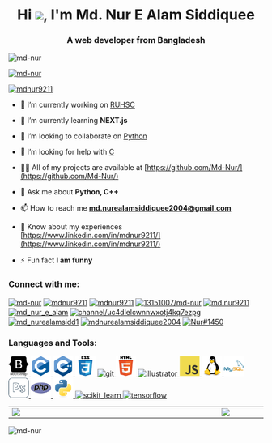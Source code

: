 <h1 align="center">Hi <img src="https://media.giphy.com/media/hvRJCLFzcasrR4ia7z/giphy.gif" width="28">, I'm Md. Nur E Alam Siddiquee</h1>
<h3 align="center">A web developer from Bangladesh</h3>

<p align="left"> <img src="https://komarev.com/ghpvc/?username=md-nur&label=Profile%20views&color=0e75b6&style=flat" alt="md-nur" /> </p>

<p align="left"> <a href="https://github.com/ryo-ma/github-profile-trophy"><img src="https://github-profile-trophy.vercel.app/?username=md-nur" alt="md-nur" /></a> </p>

<p align="left"> <a href="https://twitter.com/mdnur9211" target="blank"><img src="https://img.shields.io/twitter/follow/mdnur9211?logo=twitter&style=for-the-badge" alt="mdnur9211" /></a> </p>

- 🔭 I’m currently working on [RUHSC](https://www.ruhsc.org/)

- 🌱 I’m currently learning **NEXT.js**

- 👯 I’m looking to collaborate on [Python](https://github.com/Md-Nur/Learn-Python)

- 🤝 I’m looking for help with [C](https://github.com/Md-Nur/Learn-C)

- 👨‍💻 All of my projects are available at [https://github.com/Md-Nur/](https://github.com/Md-Nur/)

- 💬 Ask me about **Python, C++**

- 📫 How to reach me **md.nurealamsiddiquee2004@gmail.com**

- 📄 Know about my experiences [https://www.linkedin.com/in/mdnur9211/](https://www.linkedin.com/in/mdnur9211/)

- ⚡ Fun fact **I am funny**

<h3 align="left">Connect with me:</h3>
<p align="left">
<a href="https://codepen.io/md-nur" target="blank"><img align="center" src="https://raw.githubusercontent.com/rahuldkjain/github-profile-readme-generator/master/src/images/icons/Social/codepen.svg" alt="md-nur" height="30" width="40" /></a>
<a href="https://twitter.com/mdnur9211" target="blank"><img align="center" src="https://raw.githubusercontent.com/rahuldkjain/github-profile-readme-generator/master/src/images/icons/Social/twitter.svg" alt="mdnur9211" height="30" width="40" /></a>
<a href="https://linkedin.com/in/mdnur9211" target="blank"><img align="center" src="https://raw.githubusercontent.com/rahuldkjain/github-profile-readme-generator/master/src/images/icons/Social/linked-in-alt.svg" alt="mdnur9211" height="30" width="40" /></a>
<a href="https://stackoverflow.com/users/13151007/md-nur" target="blank"><img align="center" src="https://raw.githubusercontent.com/rahuldkjain/github-profile-readme-generator/master/src/images/icons/Social/stack-overflow.svg" alt="13151007/md-nur" height="30" width="40" /></a>
<a href="https://fb.com/md.nur9211" target="blank"><img align="center" src="https://raw.githubusercontent.com/rahuldkjain/github-profile-readme-generator/master/src/images/icons/Social/facebook.svg" alt="md.nur9211" height="30" width="40" /></a>
<a href="https://instagram.com/md_nur_e_alam" target="blank"><img align="center" src="https://raw.githubusercontent.com/rahuldkjain/github-profile-readme-generator/master/src/images/icons/Social/instagram.svg" alt="md_nur_e_alam" height="30" width="40" /></a>
<a href="https://www.youtube.com/channel/UC4DlelcWNnwxOtJ4kQ7Ezpg" target="blank"><img align="center" src="https://raw.githubusercontent.com/rahuldkjain/github-profile-readme-generator/master/src/images/icons/Social/youtube.svg" alt="channel/uc4dlelcwnnwxotj4kq7ezpg" height="30" width="40" /></a>
<a href="https://www.hackerrank.com/md_nurealamsidd1" target="blank"><img align="center" src="https://raw.githubusercontent.com/rahuldkjain/github-profile-readme-generator/master/src/images/icons/Social/hackerrank.svg" alt="md_nurealamsidd1" height="30" width="40" /></a>
<a href="https://auth.geeksforgeeks.org/user/mdnurealamsiddiquee2004" target="blank"><img align="center" src="https://raw.githubusercontent.com/rahuldkjain/github-profile-readme-generator/master/src/images/icons/Social/geeks-for-geeks.svg" alt="mdnurealamsiddiquee2004" height="30" width="40" /></a>
<a href="https://discord.com/channels/Nur#1450" target="blank"><img align="center" src="https://raw.githubusercontent.com/rahuldkjain/github-profile-readme-generator/master/src/images/icons/Social/discord.svg" alt="Nur#1450" height="30" width="40" /></a>
</p>

<h3 align="left">Languages and Tools:</h3>
<p align="left"> <a href="https://getbootstrap.com" target="_blank"> <img src="https://raw.githubusercontent.com/devicons/devicon/master/icons/bootstrap/bootstrap-plain-wordmark.svg" alt="bootstrap" width="40" height="40"/> </a> <a href="https://www.cprogramming.com/" target="_blank"> <img src="https://raw.githubusercontent.com/devicons/devicon/master/icons/c/c-original.svg" alt="c" width="40" height="40"/> </a> <a href="https://www.w3schools.com/cpp/" target="_blank"> <img src="https://raw.githubusercontent.com/devicons/devicon/master/icons/cplusplus/cplusplus-original.svg" alt="cplusplus" width="40" height="40"/> </a> <a href="https://www.w3schools.com/css/" target="_blank"> <img src="https://raw.githubusercontent.com/devicons/devicon/master/icons/css3/css3-original-wordmark.svg" alt="css3" width="40" height="40"/> </a> <a href="https://git-scm.com/" target="_blank"> <img src="https://www.vectorlogo.zone/logos/git-scm/git-scm-icon.svg" alt="git" width="40" height="40"/> </a> <a href="https://www.w3.org/html/" target="_blank"> <img src="https://raw.githubusercontent.com/devicons/devicon/master/icons/html5/html5-original-wordmark.svg" alt="html5" width="40" height="40"/> </a> <a href="https://www.adobe.com/in/products/illustrator.html" target="_blank"> <img src="https://www.vectorlogo.zone/logos/adobe_illustrator/adobe_illustrator-icon.svg" alt="illustrator" width="40" height="40"/> </a> <a href="https://developer.mozilla.org/en-US/docs/Web/JavaScript" target="_blank"> <img src="https://raw.githubusercontent.com/devicons/devicon/master/icons/javascript/javascript-original.svg" alt="javascript" width="40" height="40"/> </a> <a href="https://www.linux.org/" target="_blank"> <img src="https://raw.githubusercontent.com/devicons/devicon/master/icons/linux/linux-original.svg" alt="linux" width="40" height="40"/> </a> <a href="https://www.mysql.com/" target="_blank"> <img src="https://raw.githubusercontent.com/devicons/devicon/master/icons/mysql/mysql-original-wordmark.svg" alt="mysql" width="40" height="40"/> </a> <a href="https://www.photoshop.com/en" target="_blank"> <img src="https://raw.githubusercontent.com/devicons/devicon/master/icons/photoshop/photoshop-line.svg" alt="photoshop" width="40" height="40"/> </a> <a href="https://www.php.net" target="_blank"> <img src="https://raw.githubusercontent.com/devicons/devicon/master/icons/php/php-original.svg" alt="php" width="40" height="40"/> </a> <a href="https://www.python.org" target="_blank"> <img src="https://raw.githubusercontent.com/devicons/devicon/master/icons/python/python-original.svg" alt="python" width="40" height="40"/> </a> <a href="https://scikit-learn.org/" target="_blank"> <img src="https://upload.wikimedia.org/wikipedia/commons/0/05/Scikit_learn_logo_small.svg" alt="scikit_learn" width="40" height="40"/> </a>  <a href="https://www.tensorflow.org" target="_blank"> <img src="https://www.vectorlogo.zone/logos/tensorflow/tensorflow-icon.svg" alt="tensorflow" width="40" height="40"/> </a> </p>


<center>
  <table>
    <tr>
        <td><img width="400px" align="left" src="https://github-readme-stats.vercel.app/api/top-langs/?username=md-nur&langs_count=10&theme=tokyonight&layout=compact" /></td>
        <td><img width="495px" align="left" src="https://github-readme-stats.vercel.app/api?username=md-nur&show_icons=true_color=fff&icon_color=79ff97&text_color=9f9f9f&bg_color=151515" /></td>
    </tr>   
  </table>
</center>


<p><img align="center" src="https://github-readme-streak-stats.herokuapp.com/?user=md-nur&" alt="md-nur" /></p>
